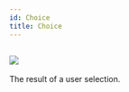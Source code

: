 ```yaml
---
id: Choice
title: Choice
---
```


## ![](https://img.shields.io/badge/-draft-red.svg?style=flat-square)
The result of a user selection.

